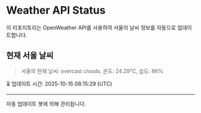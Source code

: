 
# Weather API Status

이 리포지토리는 OpenWeather API를 사용하여 서울의 날씨 정보를 자동으로 업데이트합니다.

## 현재 서울 날씨
> 서울의 현재 날씨: overcast clouds, 온도: 24.29°C, 습도: 66%

⏳ 업데이트 시간: 2025-10-15 08:15:29 (UTC)

---
자동 업데이트 봇에 의해 관리됩니다.
